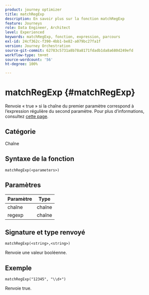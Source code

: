 ```yaml
---
product: journey optimizer
title: matchRegExp
description: En savoir plus sur la fonction matchRegExp
feature: Journeys
role: Data Engineer, Architect
level: Experienced
keywords: matchRegExp, fonction, expression, parcours
exl-id: 24cf362c-f390-4bb1-be82-a079bc27fa1f
version: Journey Orchestration
source-git-commit: 62783c5731a8b78a8171fdadb1da8a680d249efd
workflow-type: tm+mt
source-wordcount: '56'
ht-degree: 100%

---
```


# matchRegExp {#matchRegExp}

Renvoie « true » si la chaîne du premier paramètre correspond à l’expression régulière du second paramètre. Pour plus d’informations, consultez [cette page](https://docs.oracle.com/javase/7/docs/api/java/util/regex/Pattern.html).

## Catégorie

Chaîne

## Syntaxe de la fonction

`matchRegExp(<parameters>)`

## Paramètres

| Paramètre | Type |
|--- |--- |
| chaîne | chaîne |
| regexp | chaîne |

## Signature et type renvoyé

`matchRegExp(<string>,<string>)`

Renvoie une valeur booléenne.

## Exemple

`matchRegExp("12345", "\\d+")`

Renvoie true.

